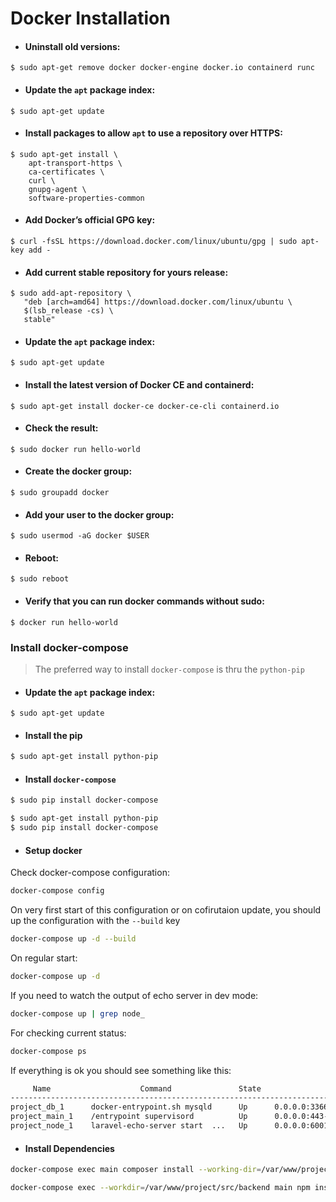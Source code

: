 # Docker Installation

* #### Uninstall old versions:
```
$ sudo apt-get remove docker docker-engine docker.io containerd runc
```
* #### Update the `apt` package index:
```
$ sudo apt-get update
```
* #### Install packages to allow `apt` to use a repository over HTTPS:
```
$ sudo apt-get install \
    apt-transport-https \
    ca-certificates \
    curl \
    gnupg-agent \
    software-properties-common
```
* #### Add Docker’s official GPG key:
```
$ curl -fsSL https://download.docker.com/linux/ubuntu/gpg | sudo apt-key add -
```
* #### Add current stable repository for yours release:
```
$ sudo add-apt-repository \
   "deb [arch=amd64] https://download.docker.com/linux/ubuntu \
   $(lsb_release -cs) \
   stable"
```
* #### Update the `apt` package index:
```
$ sudo apt-get update
```
* #### Install the latest version of Docker CE and containerd:
```
$ sudo apt-get install docker-ce docker-ce-cli containerd.io
```
* #### Check the result:
```
$ sudo docker run hello-world
```
* #### Create the docker group:
```
$ sudo groupadd docker
```
* #### Add your user to the docker group:
```
$ sudo usermod -aG docker $USER
```
* #### Reboot:
```
$ sudo reboot
```
* #### Verify that you can run docker commands without sudo:
```
$ docker run hello-world
```
### Install docker-compose
> The preferred way to install `docker-compose` is thru the `python-pip`
* #### Update the `apt` package index:
```
$ sudo apt-get update
```
* #### Install the pip
```bash
$ sudo apt-get install python-pip
```
* #### Install `docker-compose`
```bash
$ sudo pip install docker-compose
```


```bash
$ sudo apt-get install python-pip
$ sudo pip install docker-compose
```

* #### Setup docker

Check docker-compose configuration:
```bash
docker-compose config
```

On very first start of this configuration or on cofirutaion update, you should up the configuration with the `--build` key 
```bash
docker-compose up -d --build
```
On regular start:
```bash
docker-compose up -d
```

If you need to watch the output of echo server in dev mode:
```bash
docker-compose up | grep node_
```

For checking current status:
```bash
docker-compose ps
```

If everything is ok you should see something like this:
```bash
     Name                    Command               State                                Ports                              
---------------------------------------------------------------------------------------------------------------------------
project_db_1      docker-entrypoint.sh mysqld      Up      0.0.0.0:3366->3306/tcp                                          
project_main_1    /entrypoint supervisord          Up      0.0.0.0:443->443/tcp, 0.0.0.0:80->80/tcp, 0.0.0.0:9001->9000/tcp
project_node_1    laravel-echo-server start  ...   Up      0.0.0.0:6001->6001/tcp                                          project_redis_1   docker-entrypoint.sh redis ...   Up      0.0.0.0:6379->6379/tcp 
```


* #### Install Dependencies

```bash
docker-compose exec main composer install --working-dir=/var/www/project/src/backend
```

```bash
docker-compose exec --workdir=/var/www/project/src/backend main npm install
```

